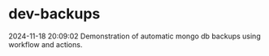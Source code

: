 # dev-backups
2024-11-18 20:09:02 Demonstration of automatic mongo db backups using workflow and actions.

